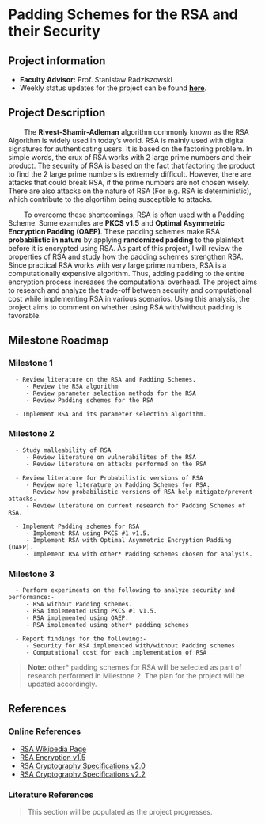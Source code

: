 # Padding Schemes for the RSA and their Security

## Project information
   - **Faculty Advisor:** Prof. Stanisław Radziszowski
   - Weekly status updates for the project can be found [**here**](weeklyStatus.md).


## Project Description
&nbsp;&nbsp;&nbsp;&nbsp;&nbsp;&nbsp;&nbsp;&nbsp;The **Rivest-Shamir-Adleman** algorithm commonly known as the RSA Algorithm is widely used in today’s world. RSA is mainly used with digital signatures for authenticating users. It is based on the factoring problem. In simple words, the crux of RSA works with 2 large prime numbers and their product. The security of RSA is based on the fact that factoring the product to find the 2 large prime numbers is extremely difficult. However, there are attacks that could break RSA, if the prime numbers are not chosen wisely. There are also attacks on the nature of RSA (For e.g. RSA is deterministic), which contribute to the algortihm being susceptible to attacks.
   
&nbsp;&nbsp;&nbsp;&nbsp;&nbsp;&nbsp;&nbsp;&nbsp;To overcome these shortcomings, RSA is often used with a Padding Scheme. Some examples are **PKCS v1.5** and **Optimal Asymmetric Encryption Padding (OAEP)**. These padding schemes make RSA **probabilistic in nature** by applying **randomized padding** to the plaintext before it is encrypted using RSA. As part of this project, I will review the properties of RSA and study how the padding schemes strengthen RSA. Since practical RSA works with very large prime numbers, RSA is a computationally expensive algorithm. Thus, adding padding to the entire encryption process increases the computational overhead. The project aims to research and analyze the trade-off between security and computational cost while implementing RSA in various scenarios. Using this analysis, the project aims to comment on whether using RSA with/without padding is favorable.


## Milestone Roadmap
### Milestone 1
      - Review literature on the RSA and Padding Schemes.
         - Review the RSA algorithm
         - Review parameter selection methods for the RSA
         - Review Padding schemes for the RSA

      - Implement RSA and its parameter selection algorithm.

### Milestone 2
      - Study malleability of RSA
         - Review literature on vulnerabilites of the RSA
         - Review literature on attacks performed on the RSA

      - Review literature for Probabilistic versions of RSA
         - Review more literature on Padding Schemes for RSA.
         - Review how probabilistic versions of RSA help mitigate/prevent attacks.
         - Review literature on current research for Padding Schemes of RSA.

      - Implement Padding schemes for RSA
         - Implement RSA using PKCS #1 v1.5.
         - Implement RSA with Optimal Asymmetric Encryption Padding (OAEP).
         - Implement RSA with other* Padding schemes chosen for analysis.

### Milestone 3
      - Perform experiments on the following to analyze security and performance:-
         - RSA without Padding schemes.
         - RSA implemented using PKCS #1 v1.5.
         - RSA implemented using OAEP.
         - RSA implemented using other* padding schemes

      - Report findings for the following:-
         - Security for RSA implemented with/without Padding schemes
         - Computational cost for each implementation of RSA

> **Note:** other* padding schemes for RSA will be selected as part of research performed in Milestone 2. The plan for the project will be updated accordingly.


## References
### Online References
   - [RSA Wikipedia Page](https://en.wikipedia.org/wiki/RSA_(cryptosystem))
   - [RSA Encryption v1.5](https://datatracker.ietf.org/doc/html/rfc2313)
   - [RSA Cryptography Specifications v2.0](https://datatracker.ietf.org/doc/html/rfc2437)
   - [RSA Cryptography Specifications v2.2](https://datatracker.ietf.org/doc/html/rfc8017)

### Literature References
> This section will be populated as the project progresses.
